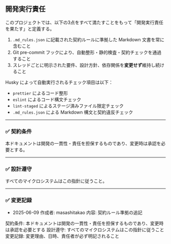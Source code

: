 ## 開発実行責任

このプロジェクトでは、以下の3点をすべて満たすことをもって「開発実行責任を果たす」と定義する。

1. `.md_rules.json` に記載された契約ルールに準拠した Markdown 文書を常に含むこと
2. Git pre-commit フックにより、自動整形・静的検査・契約チェックを通過すること
3. スレッドごとに明示された要件、設計方針、依存関係を**変更せず**維持し続けること

Husky によって自動実行されるチェック項目は以下：

- `prettier` によるコード整形
- `eslint` によるコード構文チェック
- `lint-staged` によるステージ済みファイル限定チェック
- `.md_rules.json` による Markdown 構文と契約違反チェック

---

### ✅ 契約条件

本ドキュメントは開発の一貫性・責任を担保するものであり、変更時は承認を必要とする。

---

### ✅ 設計遵守

すべてのマイクロシステムはこの指針に従うこと。

---

### ✅ 変更記録

- 2025-06-09 作成者: masashitakao 内容: 契約ルール準拠の追記

契約条件: 本ドキュメントは開発の一貫性・責任を担保するものであり、変更時は承認を必要とする
設計遵守: すべてのマイクロシステムはこの指針に従うこと
変更記録: 変更理由、日時、責任者が必ず明記されること
